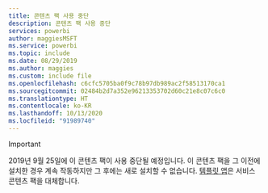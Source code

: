 ```yaml
---
title: 콘텐츠 팩 사용 중단
description: 콘텐츠 팩 사용 중단
services: powerbi
author: maggiesMSFT
ms.service: powerbi
ms.topic: include
ms.date: 08/29/2019
ms.author: maggies
ms.custom: include file
ms.openlocfilehash: c6cfc5705ba0f9c78b97db989ac2f58513170ca1
ms.sourcegitcommit: 02484b2d7a352e96213353702d60c21e8c07c6c0
ms.translationtype: HT
ms.contentlocale: ko-KR
ms.lasthandoff: 10/13/2020
ms.locfileid: "91989740"
---
```

>[!IMPORTANT]
>2019년 9월 25일에 이 콘텐츠 팩이 사용 중단될 예정입니다. 이 콘텐츠 팩을 그 이전에 설치한 경우 계속 작동하지만 그 후에는 새로 설치할 수 없습니다. [템플릿 앱](../connect-data/service-template-apps-overview.md)은 서비스 콘텐츠 팩을 대체합니다.
